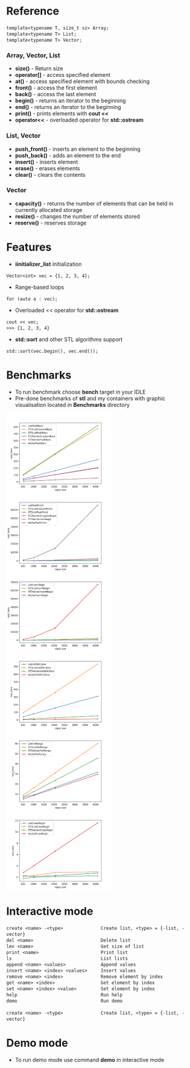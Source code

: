 # Reference
```
template<typename T, size_t sz> Array;
template<typename T> List;
template<typename T> Vector;
```

### Array, Vector, List

- **size()** - Return size
- **operator[]** - access specified element 
- **at()**  - access specified element with bounds checking 
- **front()** - access the first element 
- **back()** - access the last element
- **begin()** - returns an iterator to the beginning 
- **end()** - returns an iterator to the beginning
- **print()** - prints elements with **cout <<**
- **operator<<** - overloaded operator for **std::ostream**

### List, Vector

- **push_front()** - inserts an element to the beginning
- **push_back()** - adds an element to the end 
- **insert()** - inserts element
- **erase()** - erases elements
- **clear()** - clears the contents 

### Vector

- **capacity()** - returns the number of elements that can be held in currently allocated storage 
- **resize()** - changes the number of elements stored 
- **reserve()** - reserves storage

# Features
- **iinitializer_list** initialization
```
Vector<int> vec = {1, 2, 3, 4};
```

- Range-based loops
```
for (auto a : vec);
```

- Overloaded << operator for **std::ostream**
```
cout << vec;
>>> {1, 2, 3, 4}
```

- **std::sort** and other STL algorithms support
```
std::sort(vec.begin(), vec.end());
```

# Benchmarks
- To run benchmark choose **bench** target in your IDLE
- Pre-done benchmarks of **stl** and my containers with graphic visualisation located in **Benchmarks** directory
<div style="display: grid;">
<img src="https://github.com/keyclicker/labs/blob/master/semester2/Lab2/A/Benchmarks/PushBack.png?raw=true" width="280">
<img src="https://github.com/keyclicker/labs/blob/master/semester2/Lab2/A/Benchmarks/PushFront.png?raw=true" width="280">
<img src="https://github.com/keyclicker/labs/blob/master/semester2/Lab2/A/Benchmarks/InsertBegin.png?raw=true" width="280">
<img src="https://github.com/keyclicker/labs/blob/master/semester2/Lab2/A/Benchmarks/InitWithValue.png?raw=true" width="280">
<img src="https://github.com/keyclicker/labs/blob/master/semester2/Lab2/A/Benchmarks/ForRange.png?raw=true" width="280">
<img src="https://github.com/keyclicker/labs/blob/master/semester2/Lab2/A/Benchmarks/EraseBegin.png?raw=true" width="280">
</div>

# Interactive mode
```
create <name> -<type>              Create list, <type> = {-list, -vector}
del <name>                         Delete list
len <name>                         Get size of list
print <name>                       Print list
ls                                 List lists
append <name> <values>             Append values
insert <name> <index> <values>     Insert values
remove <name> <index>              Remove element by index
get <name> <index>                 Get element by index
set <name> <index> <value>         Set element by index
help                               Run help
demo                               Run demo

create <name> -<type>              Create list, <type> = {-list, -vector}
```

# Demo mode
- To run demo mode use command **demo** in interactive mode
